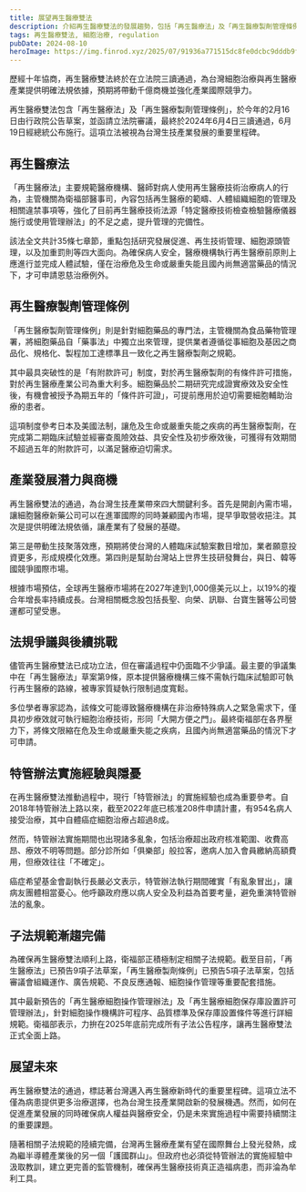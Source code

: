 ```yaml
---
title: 展望再生醫療雙法
description: 介紹再生醫療雙法的發展趨勢，包括「再生醫療法」及「再生醫療製劑管理條例」的制定過程
tags: 再生醫療雙法, 細胞治療, regulation
pubDate: 2024-08-10
heroImage: https://img.finrod.xyz/2025/07/91936a771515dc8fe0dcbc9dddb9f22d.png
---
```


歷經十年協商，再生醫療雙法終於在立法院三讀通過，為台灣細胞治療與再生醫療產業提供明確法規依據，預期將帶動千億商機並強化產業國際競爭力。

再生醫療雙法包含「再生醫療法」及「再生醫療製劑管理條例」，於今年的2月16日由行政院公告草案，並函請立法院審議，最終於2024年6月4日三讀通過，6月19日經總統公布施行。這項立法被視為台灣生技產業發展的重要里程碑。

## 再生醫療法

「再生醫療法」主要規範醫療機構、醫師對病人使用再生醫療技術治療病人的行為，主管機關為衛福部醫事司，內容包括再生醫療的範疇、人體組織細胞的管理及相關違禁事項等，強化了目前再生醫療技術法源「特定醫療技術檢查檢驗醫療儀器施行或使用管理辦法」的不足之處，提升管理的完備性。

該法全文共計35條七章節，重點包括研究發展促進、再生技術管理、細胞源頭管理，以及加重罰則等四大面向。為確保病人安全，醫療機構執行再生醫療前原則上應進行並完成人體試驗，僅在治療危及生命或嚴重失能且國內尚無適當藥品的情況下，才可申請恩慈治療例外。

## 再生醫療製劑管理條例

「再生醫療製劑管理條例」則是針對細胞藥品的專門法，主管機關為食品藥物管理署，將細胞藥品自「藥事法」中獨立出來管理，提供業者遵循從事細胞及基因之商品化、規格化、製程加工達標準且一致化之再生醫療製劑之規範。

其中最具突破性的是「有附款許可」制度，對於再生醫療製劑的有條件許可措施，對於再生醫療產業公司為重大利多。細胞藥品於二期研究完成證實療效及安全性後，有機會被授予為期五年的「條件許可證」，可提前應用於迫切需要細胞輔助治療的患者。

這項制度參考日本及美國法制，讓危及生命或嚴重失能之疾病的再生醫療製劑，在完成第二期臨床試驗並經審查風險效益、具安全性及初步療效後，可獲得有效期間不超過五年的附款許可，以滿足醫療迫切需求。

## 產業發展潛力與商機

再生醫療雙法的通過，為台灣生技產業帶來四大關鍵利多。首先是開創內需市場，讓細胞醫療新藥公司可以在進軍國際的同時兼顧國內市場，提早爭取營收挹注。其次是提供明確法規依循，讓產業有了發展的基礎。

第三是帶動生技聚落效應，預期將使台灣的人體臨床試驗案數目增加，業者願意投資更多，形成規模化效應。第四則是幫助台灣站上世界生技研發舞台，與日、韓等國競爭國際市場。

根據市場預估，全球再生醫療市場將在2027年達到1,000億美元以上，以19%的複合年增長率持續成長。台灣相關概念股包括長聖、向榮、訊聯、台寶生醫等公司營運都可望受惠。

## 法規爭議與後續挑戰

儘管再生醫療雙法已成功立法，但在審議過程中仍面臨不少爭議。最主要的爭議集中在「再生醫療法」草案第9條，原本提供醫療機構三條不需執行臨床試驗即可執行再生醫療的路線，被專家質疑執行限制過度寬鬆。

多位學者專家認為，該條文可能導致醫療機構在非治療特殊病人之緊急需求下，僅具初步療效就可執行細胞治療技術，形同「大開方便之門」。最終衛福部在各界壓力下，將條文限縮在危及生命或嚴重失能之疾病，且國內尚無適當藥品的情況下才可申請。

## 特管辦法實施經驗與隱憂

在再生醫療雙法推動過程中，現行「特管辦法」的實施經驗也成為重要參考。自2018年特管辦法上路以來，截至2022年底已核准208件申請計畫，有954名病人接受治療，其中自體癌症細胞治療占超過8成。

然而，特管辦法實施期間也出現諸多亂象，包括治療超出政府核准範圍、收費高昂、療效不明等問題。部分診所如「俱樂部」般拉客，邀病人加入會員繳納高額費用，但療效往往「不確定」。

癌症希望基金會副執行長嚴必文表示，特管辦法執行期間確實「有亂象冒出」，讓病友團體相當憂心。他呼籲政府應以病人安全及利益為首要考量，避免重演特管辦法的亂象。

## 子法規範漸趨完備

為確保再生醫療雙法順利上路，衛福部正積極制定相關子法規範。截至目前，「再生醫療法」已預告9項子法草案，「再生醫療製劑條例」已預告5項子法草案，包括審議會組織運作、廣告規範、不良反應通報、細胞操作管理等重要配套措施。

其中最新預告的「再生醫療細胞操作管理辦法」及「再生醫療細胞保存庫設置許可管理辦法」，針對細胞操作機構許可程序、品質標準及保存庫設置條件等進行詳細規範。衛福部表示，力拚在2025年底前完成所有子法公告程序，讓再生醫療雙法正式全面上路。

## 展望未來

再生醫療雙法的通過，標誌著台灣邁入再生醫療新時代的重要里程碑。這項立法不僅為病患提供更多治療選擇，也為台灣生技產業開啟新的發展機遇。然而，如何在促進產業發展的同時確保病人權益與醫療安全，仍是未來實施過程中需要持續關注的重要課題。

隨著相關子法規範的陸續完備，台灣再生醫療產業有望在國際舞台上發光發熱，成為繼半導體產業後的另一個「護國群山」。但政府也必須從特管辦法的實施經驗中汲取教訓，建立更完善的監管機制，確保再生醫療技術真正造福病患，而非淪為牟利工具。
